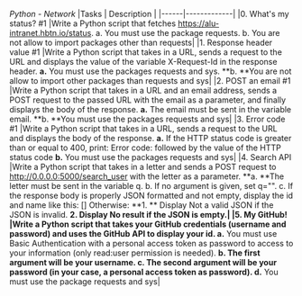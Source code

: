 *Python - Network*
|Tasks | Description |
|------|-------------|
|0. What's my status? #1 |Write a Python script that fetches https://alu-intranet.hbtn.io/status. a. You must use the package requests. b. You are not allow to import packages other than requests|
|1. Response header value #1 |Write a Python script that takes in a URL, sends a request to the URL and displays the value of the variable X-Request-Id in the response header. **a.**  You must use the packages requests and sys. **b.  **You are not allow to import other packages than requests and sys|
|2. POST an email #1 |Write a Python script that takes in a URL and an email address, sends a POST request to the passed URL with the email as a parameter, and finally displays the body of the response. **a.** The email must be sent in the variable email. **b. **You must use the packages requests and sys|
|3. Error code #1 |Write a Python script that takes in a URL, sends a request to the URL and displays the body of the response. **a.** If the HTTP status code is greater than or equal to 400, print: Error code: followed by the value of the HTTP status code **b.** You must use the packages requests and sys|
|4. Search API |Write a Python script that takes in a letter and sends a POST request to http://0.0.0.0:5000/search_user with the letter as a parameter. **a. **The letter must be sent in the variable q. b. If no argument is given, set q="". c. If the response body is properly JSON formatted and not empty, display the id and name like this: [<id>] <name> Otherwise: **1. ** Display Not a valid JSON if the JSON is invalid. **2. **Display No result if the JSON is empty.|
|5. My GitHub! |Write a Python script that takes your GitHub credentials (username and password) and uses the GitHub API to display your id.** a.** You must use Basic Authentication with a personal access token as password to access to your information (only read:user permission is needed). **b. **The first argument will be your username. **c.** The second argument will be your password (in your case, a personal access token as password).** d.** You must use the package requests and sys|
